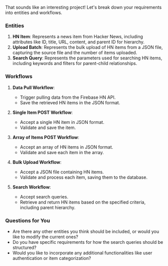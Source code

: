 That sounds like an interesting project! Let's break down your requirements into entities and workflows. 

### Entities
1. **HN Item**: Represents a news item from Hacker News, including attributes like ID, title, URL, content, and parent ID for hierarchy.
2. **Upload Batch**: Represents the bulk upload of HN items from a JSON file, capturing the source file and the number of items uploaded.
3. **Search Query**: Represents the parameters used for searching HN items, including keywords and filters for parent-child relationships.

### Workflows
1. **Data Pull Workflow**:
   - Trigger pulling data from the Firebase HN API.
   - Save the retrieved HN items in the JSON format.

2. **Single Item POST Workflow**:
   - Accept a single HN item in JSON format.
   - Validate and save the item.

3. **Array of Items POST Workflow**:
   - Accept an array of HN items in JSON format.
   - Validate and save each item in the array.

4. **Bulk Upload Workflow**:
   - Accept a JSON file containing HN items.
   - Validate and process each item, saving them to the database.

5. **Search Workflow**:
   - Accept search queries.
   - Retrieve and return HN items based on the specified criteria, including parent hierarchy.

### Questions for You
- Are there any other entities you think should be included, or would you like to modify the current ones?
- Do you have specific requirements for how the search queries should be structured?
- Would you like to incorporate any additional functionalities like user authentication or item categorization?
